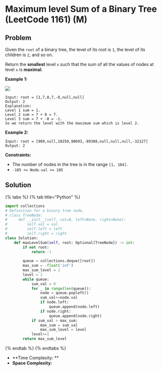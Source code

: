 # Maximum level Sum of a Binary Tree (LeetCode 1161) (M)

## Problem

Given the `root` of a binary tree, the level of its root is `1`, the level of its children is `2`, and so on.

Return the **smallest** level `x` such that the sum of all the values of nodes at level `x` is **maximal**.

&#x20;

**Example 1:**

![](https://assets.leetcode.com/uploads/2019/05/03/capture.JPG)

```
Input: root = [1,7,0,7,-8,null,null]
Output: 2
Explanation: 
Level 1 sum = 1.
Level 2 sum = 7 + 0 = 7.
Level 3 sum = 7 + -8 = -1.
So we return the level with the maximum sum which is level 2.
```

**Example 2:**

```
Input: root = [989,null,10250,98693,-89388,null,null,null,-32127]
Output: 2
```

&#x20;

**Constraints:**

* The number of nodes in the tree is in the range `[1, 104]`.
* `-105 <= Node.val <= 105`

## Solution

{% tabs %}
{% tab title="Python" %}
```python
import collections
# Definition for a binary tree node.
# class TreeNode:
#     def __init__(self, val=0, left=None, right=None):
#         self.val = val
#         self.left = left
#         self.right = right
class Solution:
    def maxLevelSum(self, root: Optional[TreeNode]) -> int:
        if not root:
            return -1
        
        queue = collections.deque([root])
        max_sum = -float('inf')
        max_sum_level = 1
        level = 1
        while queue:
            sum_val = 0
            for _ in range(len(queue)):
                node = queue.popleft()
                sum_val+=node.val
                if node.left:
                    queue.append(node.left)
                if node.right:
                    queue.append(node.right)
            if sum_val > max_sum:
                max_sum = sum_val
                max_sum_level = level
            level+=1
        return max_sum_level
```
{% endtab %}
{% endtabs %}

* **Time Complexity: **
* **Space Complexity:**
